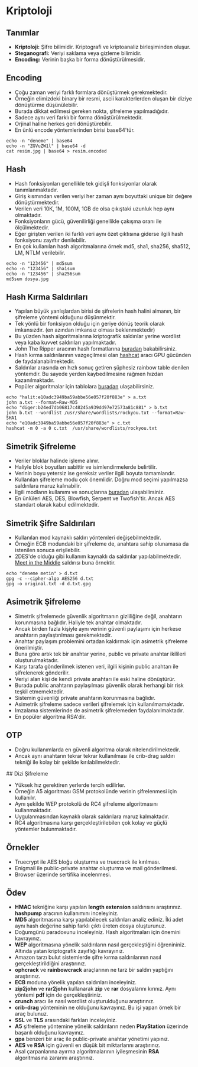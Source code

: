 # Kriptoloji

## Tanımlar

- **Kriptoloji:** Şifre bilimidir. Kriptografi ve kriptoanaliz birleşiminden oluşur.
- **Steganografi:** Veriyi saklama veya gizleme bilimidir.
- **Encoding:** Verinin başka bir forma dönüştürülmesidir.

## Encoding

- Çoğu zaman veriyi farklı formlara dönüştürmek gerekmektedir. 
- Örneğin elimizdeki binary bir resmi, ascii karakterlerden oluşan bir diziye dönüştürme düşünülebilir. 
- Burada dikkat edilmesi gereken nokta, şifreleme yapılmadığıdır. 
- Sadece aynı veri farklı bir forma dönüştürülmektedir.
- Orjinal haline herkes geri dönüştürebilir.
- En ünlü encode yöntemlerinden birisi base64'tür. 

```
echo -n "deneme" | base64
echo -n "ZGVuZW1l" | base64 -d
cat resim.jpg | base64 > resim.encoded
```

## Hash

- Hash fonksiyonları genellikle tek gidişli fonksiyonlar olarak tanımlanmaktadır. 
- Giriş kısmından verilen veriyi her zaman aynı boyuttaki unique bir değere dönüştürmektedir. 
- Verilen veri 10K, 1M, 100M, 1GB de olsa çıkıştaki uzunluk hep aynı olmaktadır. 
- Fonksiyonların gücü, güvenilirliği genellikle çakışma oranı ile ölçülmektedir. 
- Eğer girişten verilen iki farklı veri aynı özet çıktısına giderse ilgili hash fonksiyonu zayıftır denilebilir. 
- En çok kullanılan hash algoritmalarına örnek md5, sha1, sha256, sha512, LM, NTLM verilebilir.

```
echo -n "123456" | md5sum
echo -n "123456" | sha1sum
echo -n "123456" | sha256sum
md5sum dosya.jpg
```

## Hash Kırma Saldırıları

- Yapılan büyük yanlışlardan birisi de şifrelerin hash halini almanın, bir şifreleme yöntemi olduğunu düşünmektir.
- Tek yönlü bir fonksiyon olduğu için geriye dönüş teorik olarak imkansızdır. (en azından imkansız olması beklenmektedir)
- Bu yüzden hash algoritmalarına kriptografik saldırılar yerine wordlist veya kaba kuvvet saldırıları yapılmaktadır.
- John The Ripper aracının hash formatlarına [buradan][0] bakabilirsiniz.
- Hash kırma saldırılarının vazgeçilmesi olan [hashcat][1] aracı GPU gücünden de faydalanabilmektedir.
- Saldırılar arasında en hızlı sonuç getiren şüphesiz rainbow table denilen yöntemdir. Bu sayede yerden kaybedilmesine rağmen hızdan kazanılmaktadır.
- Popüler algoritmalar için tablolara [buradan][2] ulaşabilirsiniz.

```
echo "halit:e10adc3949ba59abbe56e057f20f883e" > a.txt
john a.txt --format=Raw-MD5
echo "diger:b24ed7db06817c48245a939dd97e72573a81c881" > b.txt
john b.txt --wordlist /usr/share/wordlists/rockyou.txt --format=Raw-SHA1
echo "e10adc3949ba59abbe56e057f20f883e" > c.txt
hashcat -m 0 -a 0 c.txt  /usr/share/wordlists/rockyou.txt
```

## Simetrik Şifreleme

- Veriler bloklar halinde işleme alınır. 
- Haliyle blok boyutları sabittir ve isimlendirmelerde belirtilir.
- Verinin boyu yetersiz ise gereksiz veriler ilgili boyuta tamamlandır.
- Kullanılan şifreleme modu çok önemlidir. Doğru mod seçimi yapılmazsa saldırılara maruz kalınabilir.
- İlgili modların kullanımı ve sonuçlarına [buradan][3] ulaşabilirsiniz.
- En ünlüleri AES, DES, Blowfish, Serpent ve Twofish'tir. Ancak AES standart olarak kabul edilmektedir.

## Simetrik Şifre Saldırıları

- Kullanılan mod kaynaklı saldırı yöntemleri değişebilmektedir.
- Örneğin ECB modundaki bir şifreleme de, anahtara sahip olunamasa da istenilen sonuca erişilebilir.
- 2DES'de olduğu gibi kullanım kaynaklı da saldırılar yapılabilmektedir. [Meet in the Middle][4] saldırısı buna örnektir.

```
echo "deneme metin" > d.txt
gpg -c --cipher-algo AES256 d.txt
gpg -o original.txt -d d.txt.gpg
```

## Asimetrik Şifreleme

- Simetrik şifrelemede güvenlik algoritmanın gizliliğine değil, anahtarın korunmasına bağlıdır. Haliyle tek anahtar olmaktadır.
- Ancak birden fazla kişiyle aynı verinin güvenli paylaşımı için herkese anahtarın paylaştırılması gerekmektedir.
- Anahtar paylaşım problemini ortadan kaldırmak için asimetrik şifreleme önerilmiştir.
- Buna göre artık tek bir anahtar yerine, public ve private anahtar ikilileri oluşturulmaktadır.
- Karşı tarafa gönderilmek istenen veri, ilgili kişinin public anahtarı ile şifrelenerek gönderilir.
- Veriyi alan kişi de kendi private anahtarı ile eski haline dönüştürür.
- Burada public anahtarın paylaşılması güvenlik olarak herhangi bir risk teşkil etmemektedir.
- Sistemin güvenliği private anahtarın korunmasına bağlıdır.
- Asimetrik şifreleme sadece verileri şifrelemek için kullanılmamaktadır.
- Imzalama sistemlerinde de asimetrik şifrelemeden faydalanılmaktadır.
- En popüler algoritma RSA'dir. 

## OTP

- Doğru kullanımlarda en güvenli algoritma olarak nitelendirilmektedir.
- Ancak aynı anahtarın tekrar tekrar kullanılması ile crib-drag saldırı tekniği ile kolay bir şekilde kırılabilmektedir.

## Dizi Şifreleme

- Yüksek hız gerektiren yerlerde tercih edilirler.
- Örneğin A5 algoritması GSM protokolünde verinin şifrelenmesi için kullanılır.
- Aynı şekilde WEP protokolü de RC4 şifreleme algoritmasını kullanmaktadır.
- Uygulanmasından kaynaklı olarak saldırılara maruz kalmaktadır.
- RC4 algoritmasına karşı gerçekleştirilebilen çok kolay ve güçlü yöntemler bulunmaktadır.

## Örnekler

- Truecrypt ile AES bloğu oluşturma ve truecrack ile kırılması.
- Enigmail ile public-private anahtar oluşturma ve mail gönderilmesi.
- Browser üzerinde sertifika incelenmesi.

## Ödev

- **HMAC** tekniğine karşı yapılan **length extension** saldırısını araştırınız. **hashpump** aracının kullanımını inceleyiniz.
- **MD5** algoritmasına karşı yapılabilecek saldırıları analiz ediniz. İki adet aynı hash değerine sahip farklı çıktı üreten dosya oluşturunuz.
- Doğumgünü paradoxunu inceleyiniz. Hash algoritmaları için önemini kavrayınız.
- **WEP** algoritmasına yönelik saldırıların nasıl gerçekleştiğini öğrenininiz. Altında yatan kriptografik zayıflığı kavrayınız.
- Amazon tarzı bulut sistemlerde şifre kırma saldırılarının nasıl gerçekleştirildiğini araştırınız.
- **ophcrack** ve **rainbowcrack** araçlarının ne tarz bir saldırı yaptığını araştırınız.
- **ECB** moduna yönelik yapılan saldırıları inceleyiniz.
- **zip2john** ve **rar2john** kullanarak **zip** ve **rar** dosyalarını kırınız. Aynı yöntemi **pdf** için de gerçekleştiriniz.
- **crunch** aracı ile nasıl wordlist oluşturulduğunu araştırınız.
- **crib-drag** yönteminin ne olduğunu kavrayınız. Bu işi yapan örnek bir araç bulunuz.
- **SSL** ve **TLS** arasındaki farkları inceleyiniz.
- **A5** şifreleme yöntemine yönelik saldırıların neden **PlayStation** üzerinde başarılı olduğunu kavrayınız.
- **gpa** benzeri bir araç ile public-private anahtar yönetimi yapınız.
- **AES** ve **RSA** için güvenli en düşük bit miktarlarını araştırınız.
- Asal çarpanlarına ayırma algoritmalarının iyileşmesinin **RSA** algoritmasına zararını araştırınız.

[0]: http://pentestmonkey.net/cheat-sheet/john-the-ripper-hash-formats
[1]: https://hashcat.net/oclhashcat/
[2]: http://project-rainbowcrack.com/table.htm
[3]: https://en.wikipedia.org/wiki/Block_cipher_mode_of_operation
[4]: https://en.wikipedia.org/wiki/Meet-in-the-middle_attack
